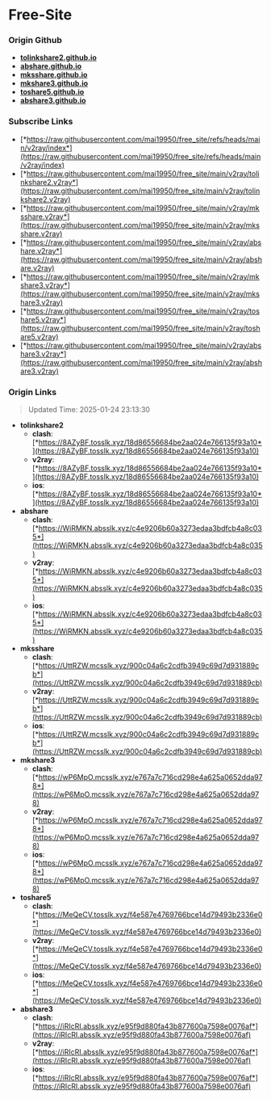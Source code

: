 # Free-Site

### Origin Github

- [**tolinkshare2.github.io**](https://github.com/tolinkshare2/tolinkshare2.github.io)
- [**abshare.github.io**](https://github.com/abshare/abshare.github.io)
- [**mksshare.github.io**](https://github.com/mksshare/mksshare.github.io)
- [**mkshare3.github.io**](https://github.com/mkshare3/mkshare3.github.io)
- [**toshare5.github.io**](https://github.com/toshare5/toshare5.github.io)
- [**abshare3.github.io**](https://github.com/abshare3/abshare3.github.io)

### Subscribe Links

- [*https://raw.githubusercontent.com/mai19950/free_site/refs/heads/main/v2ray/index*](https://raw.githubusercontent.com/mai19950/free_site/refs/heads/main/v2ray/index)
- [*https://raw.githubusercontent.com/mai19950/free_site/main/v2ray/tolinkshare2.v2ray*](https://raw.githubusercontent.com/mai19950/free_site/main/v2ray/tolinkshare2.v2ray)
- [*https://raw.githubusercontent.com/mai19950/free_site/main/v2ray/mksshare.v2ray*](https://raw.githubusercontent.com/mai19950/free_site/main/v2ray/mksshare.v2ray)
- [*https://raw.githubusercontent.com/mai19950/free_site/main/v2ray/abshare.v2ray*](https://raw.githubusercontent.com/mai19950/free_site/main/v2ray/abshare.v2ray)
- [*https://raw.githubusercontent.com/mai19950/free_site/main/v2ray/mkshare3.v2ray*](https://raw.githubusercontent.com/mai19950/free_site/main/v2ray/mkshare3.v2ray)
- [*https://raw.githubusercontent.com/mai19950/free_site/main/v2ray/toshare5.v2ray*](https://raw.githubusercontent.com/mai19950/free_site/main/v2ray/toshare5.v2ray)
- [*https://raw.githubusercontent.com/mai19950/free_site/main/v2ray/abshare3.v2ray*](https://raw.githubusercontent.com/mai19950/free_site/main/v2ray/abshare3.v2ray)

### Origin Links

> Updated Time: 2025-01-24 23:13:30

- **tolinkshare2**
  - **clash**: [*https://8AZyBF.tosslk.xyz/18d86556684be2aa024e766135f93a10*](https://8AZyBF.tosslk.xyz/18d86556684be2aa024e766135f93a10)
  - **v2ray**: [*https://8AZyBF.tosslk.xyz/18d86556684be2aa024e766135f93a10*](https://8AZyBF.tosslk.xyz/18d86556684be2aa024e766135f93a10)
  - **ios**: [*https://8AZyBF.tosslk.xyz/18d86556684be2aa024e766135f93a10*](https://8AZyBF.tosslk.xyz/18d86556684be2aa024e766135f93a10)
- **abshare**
  - **clash**: [*https://WiRMKN.absslk.xyz/c4e9206b60a3273edaa3bdfcb4a8c035*](https://WiRMKN.absslk.xyz/c4e9206b60a3273edaa3bdfcb4a8c035)
  - **v2ray**: [*https://WiRMKN.absslk.xyz/c4e9206b60a3273edaa3bdfcb4a8c035*](https://WiRMKN.absslk.xyz/c4e9206b60a3273edaa3bdfcb4a8c035)
  - **ios**: [*https://WiRMKN.absslk.xyz/c4e9206b60a3273edaa3bdfcb4a8c035*](https://WiRMKN.absslk.xyz/c4e9206b60a3273edaa3bdfcb4a8c035)
- **mksshare**
  - **clash**: [*https://UttRZW.mcsslk.xyz/900c04a6c2cdfb3949c69d7d931889cb*](https://UttRZW.mcsslk.xyz/900c04a6c2cdfb3949c69d7d931889cb)
  - **v2ray**: [*https://UttRZW.mcsslk.xyz/900c04a6c2cdfb3949c69d7d931889cb*](https://UttRZW.mcsslk.xyz/900c04a6c2cdfb3949c69d7d931889cb)
  - **ios**: [*https://UttRZW.mcsslk.xyz/900c04a6c2cdfb3949c69d7d931889cb*](https://UttRZW.mcsslk.xyz/900c04a6c2cdfb3949c69d7d931889cb)
- **mkshare3**
  - **clash**: [*https://wP6MpO.mcsslk.xyz/e767a7c716cd298e4a625a0652dda978*](https://wP6MpO.mcsslk.xyz/e767a7c716cd298e4a625a0652dda978)
  - **v2ray**: [*https://wP6MpO.mcsslk.xyz/e767a7c716cd298e4a625a0652dda978*](https://wP6MpO.mcsslk.xyz/e767a7c716cd298e4a625a0652dda978)
  - **ios**: [*https://wP6MpO.mcsslk.xyz/e767a7c716cd298e4a625a0652dda978*](https://wP6MpO.mcsslk.xyz/e767a7c716cd298e4a625a0652dda978)
- **toshare5**
  - **clash**: [*https://MeQeCV.tosslk.xyz/f4e587e4769766bce14d79493b2336e0*](https://MeQeCV.tosslk.xyz/f4e587e4769766bce14d79493b2336e0)
  - **v2ray**: [*https://MeQeCV.tosslk.xyz/f4e587e4769766bce14d79493b2336e0*](https://MeQeCV.tosslk.xyz/f4e587e4769766bce14d79493b2336e0)
  - **ios**: [*https://MeQeCV.tosslk.xyz/f4e587e4769766bce14d79493b2336e0*](https://MeQeCV.tosslk.xyz/f4e587e4769766bce14d79493b2336e0)
- **abshare3**
  - **clash**: [*https://iRIcRI.absslk.xyz/e95f9d880fa43b877600a7598e0076af*](https://iRIcRI.absslk.xyz/e95f9d880fa43b877600a7598e0076af)
  - **v2ray**: [*https://iRIcRI.absslk.xyz/e95f9d880fa43b877600a7598e0076af*](https://iRIcRI.absslk.xyz/e95f9d880fa43b877600a7598e0076af)
  - **ios**: [*https://iRIcRI.absslk.xyz/e95f9d880fa43b877600a7598e0076af*](https://iRIcRI.absslk.xyz/e95f9d880fa43b877600a7598e0076af)
